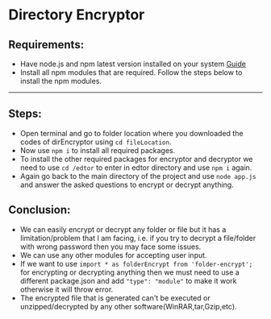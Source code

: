 # Directory Encryptor

## Requirements:
* Have node.js and npm latest version installed on your system [Guide](https://docs.npmjs.com/downloading-and-installing-node-js-and-npm)
* Install all npm modules that are required. Follow the steps below to install the npm modules.
---
## Steps:
* Open terminal and go to folder location where you downloaded the codes of dirEncryptor using `cd fileLocation`.
* Now use `npm i` to install all required packages.
* To install the other required packages for encryptor and decryptor we need to use `cd /edtor` to enter in edtor directory and use `npm i` again.
* Again go back to the main directory of the project and use `node app.js` and answer the asked questions to encrypt or decrypt anything.
## Conclusion:
* We can easily encrypt or decrypt any folder or file but it has a limitation/problem that I am facing, i.e. if you try to decrypt a file/folder with wrong password then you may face some issues.
* We can use any other modules for accepting user input.
* If we want to use `import * as folderEncrypt from 'folder-encrypt';` for encrypting or decrypting anything then we must need to use a different package.json and add `"type": "module"` to make it work otherwise it will throw error.
* The encrypted file that is generated can't be executed or unzipped/decrypted by any other software(WinRAR,tar,Gzip,etc).
